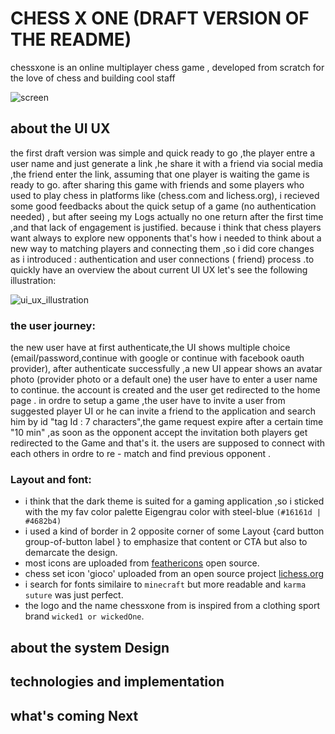 # CHESS X ONE (DRAFT VERSION OF THE README) 
chessxone is an online multiplayer chess game , developed from scratch for the love of chess and building cool staff

![screen](https://user-images.githubusercontent.com/63568455/157675920-fdd4d78a-0003-40ac-8ed0-445d59678ad7.jpeg)

## about the UI UX
the first draft version was simple and quick ready to go ,the player entre a user name and just generate a link ,he share it with a friend via social media
,the friend enter the link, assuming that one player is waiting the game is ready to go.
after sharing this game with friends and some players who used to play chess in platforms like (chess.com and lichess.org), i recieved some good feedbacks about the 
quick setup of a game (no authentication needed) , but after seeing my Logs actually no one return after the first time ,and that lack of engagement is justified.
because i think that chess players want always to explore new opponents that's how i needed to think about a new way to matching players and connecting them ,so i did core changes as i introduced : authentication and user connections ( friend) process .to quickly have an overview the about current UI UX let's see the following illustration:

![ui_ux_illustration](https://user-images.githubusercontent.com/63568455/157717067-28e99a0c-16b3-480d-870f-fb53167d5476.jpg)

### the user journey:
the new user have at first authenticate,the UI shows multiple choice (email/password,continue with google or continue with facebook oauth provider), after authenticate successfully ,a new UI appear shows an avatar photo (provider photo or a default one) the user have to enter a user name to continue.
the account is created and the user get redirected to the home page .
in ordre to setup a game ,the user have to invite a user from suggested player UI or he can invite a friend to the application and search him by id "tag Id : 7 characters",the game request expire after a certain time "10 min" ,as soon as the opponent accept the invitation both players get redirected to the Game and that's it. the users are supposed to connect with each others in ordre to re - match and find previous opponent .     

### Layout and font: 
- i think that the dark theme is suited for a gaming application ,so i sticked with the my fav color palette Eigengrau color with steel-blue `(#16161d | #4682b4)` 
- i used a kind of border in 2 opposite corner of some Layout {card button group-of-button label } to emphasize that content or CTA  but also to demarcate the design.
- most icons are uploaded from  [feathericons](https://feathericons.com/)  open source.
- chess set icon 'gioco' uploaded from an open source project [lichess.org](https://github.com/lichess-org/lila/tree/master/public/piece/gioco)
-  i search for fonts similaire to `minecraft` but more readable and `karma suture` was just perfect. 
-  the logo and the name chessxone from is inspired from a clothing sport brand `wicked1 or wickedOne`.

## about the system Design
## technologies and implementation

## what's coming Next
